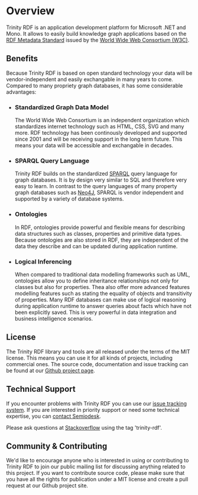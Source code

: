 # Overview
Trinity RDF is an application development platform for Microsoft .NET and Mono. It allows to 
easily build knowledge graph applications based on the [RDF Metadata Standard](https://www.w3.org/RDF/) 
issued by the [World Wide Web Consortium (W3C)](https://w3.org).

## Benefits
Because Trinity RDF is based on open standard technology your data will be vendor-independent 
and easily exchangable in many years to come. Compared to many propriety graph databases, it 
has some considerable advantages:

* ### Standardized Graph Data Model
  The World Wide Web Consortium is an independent organization which standardizes internet technology
  such as HTML, CSS, SVG and many more. RDF technology has been continously developed and supported
  since 2001 and will be receiving support in the long term future. This means your data will be
  accessible and exchangable in decades.

* ### SPARQL Query Language
  Trinity RDF builds on the standardized [SPARQL](https://www.w3.org/TR/2013/REC-sparql11-overview-20130321/) 
  query language for graph databases. It is by design very similar to SQL and therefore very easy to learn. 
  In contrast to the query languages of many property graph databases such as [Neo4J](https://neo4j.com), 
  SPARQL is vendor independent and supported by a variety of database systems.

* ### Ontologies
  In RDF, ontologies provide powerful and flexible means for describing data structures such as classes, 
  properties and primitive data types. Because ontologies are also stored in RDF, they are independent of 
  the data they describe and can be updated during application runtime.

* ### Logical Inferencing
  When compared to traditional data modelling frameworks such as UML, ontologies allow you to define 
  inheritance relationships not only for classes but also for properties. Thea also offer more advanced
  features modelling features such as stating the equality of objects and transitivity of properties. Many 
  RDF databases can make use of logical reasoning during application runtime to answer queries about
  facts which have not been explicitly saved. This is very powerful in data integration and business
  intelligence scenarios.

## License
The Trinity RDF library and tools are all released under the terms of the MIT license. This means you 
can use it for all kinds of projects, including commercial ones. The source code, documentation and 
issue tracking can be found at our [Github project page](https://github.com/semiodesk/trinity-rdf).

## Technical Support
If you encounter problems with Trinity RDF you can use our [issue tracking system](https://github.com/semiodesk/trinity-rdf/issues).
If you are interested in priority support or need some technical expertise, you can [contact Semiodesk](mailto:hello@semiodesk.com).

Please ask questions at [Stackoverflow](https://stackoverflow.com/questions/tagged/trinity-rdf) using the tag 'trinity-rdf'.

## Community & Contributing
We'd like to encourage anyone who is interested in using or contributing to Trinity RDF to join our 
public mailing list for discussing anything related to this project. If you want to contribute 
source code, please make sure that you have all the rights for publication under a MIT license and 
create a pull request at our Github project site.

